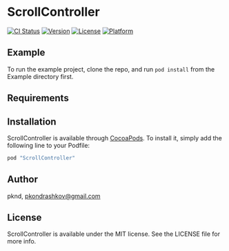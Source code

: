 # ScrollController

[![CI Status](http://img.shields.io/travis/pknd/ScrollController.svg?style=flat)](https://travis-ci.org/pknd/ScrollController)
[![Version](https://img.shields.io/cocoapods/v/ScrollController.svg?style=flat)](http://cocoapods.org/pods/ScrollController)
[![License](https://img.shields.io/cocoapods/l/ScrollController.svg?style=flat)](http://cocoapods.org/pods/ScrollController)
[![Platform](https://img.shields.io/cocoapods/p/ScrollController.svg?style=flat)](http://cocoapods.org/pods/ScrollController)

## Example

To run the example project, clone the repo, and run `pod install` from the Example directory first.

## Requirements

## Installation

ScrollController is available through [CocoaPods](http://cocoapods.org). To install
it, simply add the following line to your Podfile:

```ruby
pod "ScrollController"
```

## Author

pknd, pkondrashkov@gmail.com

## License

ScrollController is available under the MIT license. See the LICENSE file for more info.
